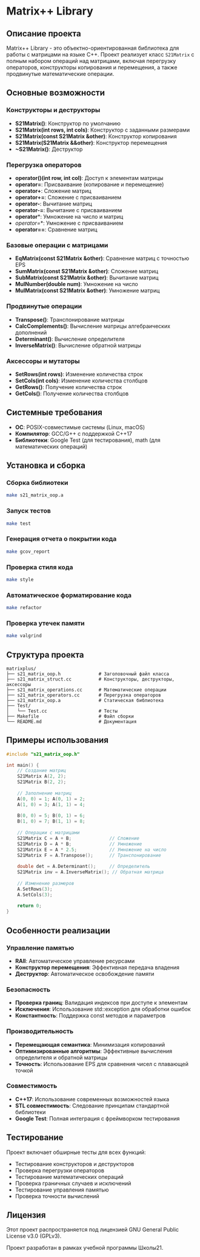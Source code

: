 # Matrix++ Library

## Описание проекта

Matrix++ Library - это объектно-ориентированная библиотека для работы с матрицами на языке C++. Проект реализует класс `S21Matrix` с полным набором операций над матрицами, включая перегрузку операторов, конструкторы копирования и перемещения, а также продвинутые математические операции.

## Основные возможности

### Конструкторы и деструкторы
- **S21Matrix()**: Конструктор по умолчанию
- **S21Matrix(int rows, int cols)**: Конструктор с заданными размерами
- **S21Matrix(const S21Matrix &other)**: Конструктор копирования
- **S21Matrix(S21Matrix &&other)**: Конструктор перемещения
- **~S21Matrix()**: Деструктор

### Перегрузка операторов
- **operator()(int row, int col)**: Доступ к элементам матрицы
- **operator=**: Присваивание (копирование и перемещение)
- **operator+**: Сложение матриц
- **operator+=**: Сложение с присваиванием
- **operator-**: Вычитание матриц
- **operator-=**: Вычитание с присваиванием
- **operator***: Умножение на число и матриц
- **operator*=**: Умножение с присваиванием
- **operator==**: Сравнение матриц

### Базовые операции с матрицами
- **EqMatrix(const S21Matrix &other)**: Сравнение матриц с точностью EPS
- **SumMatrix(const S21Matrix &other)**: Сложение матриц
- **SubMatrix(const S21Matrix &other)**: Вычитание матриц
- **MulNumber(double num)**: Умножение на число
- **MulMatrix(const S21Matrix &other)**: Умножение матриц

### Продвинутые операции
- **Transpose()**: Транспонирование матрицы
- **CalcComplements()**: Вычисление матрицы алгебраических дополнений
- **Determinant()**: Вычисление определителя
- **InverseMatrix()**: Вычисление обратной матрицы

### Аксессоры и мутаторы
- **SetRows(int rows)**: Изменение количества строк
- **SetCols(int cols)**: Изменение количества столбцов
- **GetRows()**: Получение количества строк
- **GetCols()**: Получение количества столбцов

## Системные требования

- **ОС**: POSIX-совместимые системы (Linux, macOS)
- **Компилятор**: GCC/G++ с поддержкой C++17
- **Библиотеки**: Google Test (для тестирования), math (для математических операций)

## Установка и сборка

### Сборка библиотеки
```bash
make s21_matrix_oop.a
```

### Запуск тестов
```bash
make test
```

### Генерация отчета о покрытии кода
```bash
make gcov_report
```

### Проверка стиля кода
```bash
make style
```

### Автоматическое форматирование кода
```bash
make refactor
```

### Проверка утечек памяти
```bash
make valgrind
```

## Структура проекта

```
matrixplus/
├── s21_matrix_oop.h              # Заголовочный файл класса
├── s21_matrix_struct.cc          # Конструкторы, деструкторы, аксессоры
├── s21_matrix_operations.cc      # Математические операции
├── s21_matrix_operators.cc       # Перегрузка операторов
├── s21_matrix_oop.a              # Статическая библиотека
├── Test/
│   └── Test.cc                   # Тесты
├── Makefile                      # Файл сборки
└── README.md                     # Документация
```

## Примеры использования

```cpp
#include "s21_matrix_oop.h"

int main() {
    // Создание матриц
    S21Matrix A(2, 2);
    S21Matrix B(2, 2);
    
    // Заполнение матриц
    A(0, 0) = 1; A(0, 1) = 2;
    A(1, 0) = 3; A(1, 1) = 4;
    
    B(0, 0) = 5; B(0, 1) = 6;
    B(1, 0) = 7; B(1, 1) = 8;
    
    // Операции с матрицами
    S21Matrix C = A + B;              // Сложение
    S21Matrix D = A * B;              // Умножение
    S21Matrix E = A * 2.5;            // Умножение на число
    S21Matrix F = A.Transpose();      // Транспонирование
    
    double det = A.Determinant();     // Определитель
    S21Matrix inv = A.InverseMatrix(); // Обратная матрица
    
    // Изменение размеров
    A.SetRows(3);
    A.SetCols(3);
    
    return 0;
}
```

## Особенности реализации

### Управление памятью
- **RAII**: Автоматическое управление ресурсами
- **Конструктор перемещения**: Эффективная передача владения
- **Деструктор**: Автоматическое освобождение памяти

### Безопасность
- **Проверка границ**: Валидация индексов при доступе к элементам
- **Исключения**: Использование std::exception для обработки ошибок
- **Константность**: Поддержка const методов и параметров

### Производительность
- **Перемещающая семантика**: Минимизация копирований
- **Оптимизированные алгоритмы**: Эффективные вычисления определителя и обратной матрицы
- **Точность**: Использование EPS для сравнения чисел с плавающей точкой

### Совместимость
- **C++17**: Использование современных возможностей языка
- **STL совместимость**: Следование принципам стандартной библиотеки
- **Google Test**: Полная интеграция с фреймворком тестирования

## Тестирование

Проект включает обширные тесты для всех функций:
- Тестирование конструкторов и деструкторов
- Проверка перегрузки операторов
- Тестирование математических операций
- Проверка граничных случаев и исключений
- Тестирование управления памятью
- Проверка точности вычислений

## Лицензия

Этот проект распространяется под лицензией GNU General Public License v3.0 (GPLv3).

Проект разработан в рамках учебной программы Школы21.
